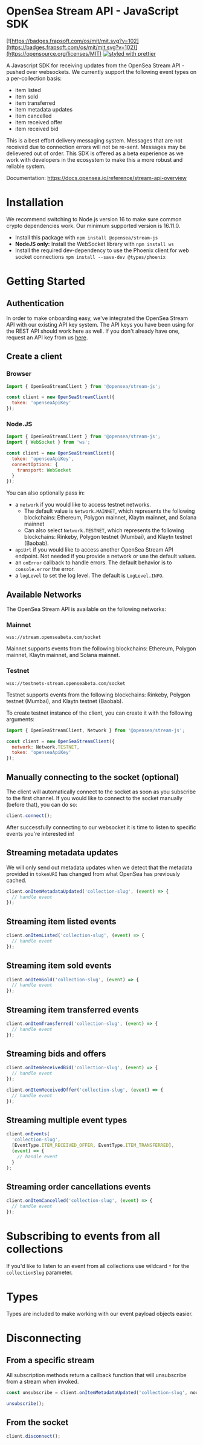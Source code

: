 # OpenSea Stream API - JavaScript SDK

[![https://badges.frapsoft.com/os/mit/mit.svg?v=102](https://badges.frapsoft.com/os/mit/mit.svg?v=102)](https://opensource.org/licenses/MIT)
[![styled with prettier](https://img.shields.io/badge/styled_with-prettier-ff69b4.svg)](https://github.com/prettier/prettier)

A Javascript SDK for receiving updates from the OpenSea Stream API - pushed over websockets. We currently support the following event types on a per-collection basis:

- item listed
- item sold
- item transferred
- item metadata updates
- item cancelled
- item received offer
- item received bid

This is a best effort delivery messaging system. Messages that are not received due to connection errors will not be re-sent. Messages may be delievered out of order. This SDK is offered as a beta experience as we work with developers in the ecosystem to make this a more robust and reliable system.

Documentation: https://docs.opensea.io/reference/stream-api-overview

# Installation

We recommend switching to Node.js version 16 to make sure common crypto dependencies work. Our minimum supported version is 16.11.0.

- Install this package with `npm install @opensea/stream-js`
- **NodeJS only:** Install the WebSocket library with `npm install ws`
- Install the required dev-dependency to use the Phoenix client for web socket connections `npm install --save-dev @types/phoenix`

# Getting Started

## Authentication

In order to make onboarding easy, we've integrated the OpenSea Stream API with our existing API key system. The API keys you have been using for the REST API should work here as well. If you don't already have one, request an API key from us [here](https://docs.opensea.io/reference/request-an-api-key).

## Create a client

### Browser

```javascript
import { OpenSeaStreamClient } from '@opensea/stream-js';

const client = new OpenSeaStreamClient({
  token: 'openseaApiKey'
});
```

### Node.JS

```javascript
import { OpenSeaStreamClient } from '@opensea/stream-js';
import { WebSocket } from 'ws';

const client = new OpenSeaStreamClient({
  token: 'openseaApiKey',
  connectOptions: {
    transport: WebSocket
  }
});
```

You can also optionally pass in:

- a `network` if you would like to access testnet networks.
  - The default value is `Network.MAINNET`, which represents the following blockchains: Ethereum, Polygon mainnet, Klaytn mainnet, and Solana mainnet
  - Can also select `Network.TESTNET`, which represents the following blockchains: Rinkeby, Polygon testnet (Mumbai), and Klaytn testnet (Baobab).
- `apiUrl` if you would like to access another OpenSea Stream API endpoint. Not needed if you provide a network or use the default values.
- an `onError` callback to handle errors. The default behavior is to `console.error` the error.
- a `logLevel` to set the log level. The default is `LogLevel.INFO`.

## Available Networks

The OpenSea Stream API is available on the following networks:

### Mainnet

`wss://stream.openseabeta.com/socket`

Mainnet supports events from the following blockchains: Ethereum, Polygon mainnet, Klaytn mainnet, and Solana mainnet.

### Testnet

`wss://testnets-stream.openseabeta.com/socket`

Testnet supports events from the following blockchains: Rinkeby, Polygon testnet (Mumbai), and Klaytn testnet (Baobab).

To create testnet instance of the client, you can create it with the following arguments:

```javascript
import { OpenSeaStreamClient, Network } from '@opensea/stream-js';

const client = new OpenSeaStreamClient({
  network: Network.TESTNET,
  token: 'openseaApiKey'
});
```

## Manually connecting to the socket (optional)

The client will automatically connect to the socket as soon as you subscribe to the first channel.
If you would like to connect to the socket manually (before that), you can do so:

```javascript
client.connect();
```

After successfully connecting to our websocket it is time to listen to specific events you're interested in!

## Streaming metadata updates

We will only send out metadata updates when we detect that the metadata provided in `tokenURI` has changed from what OpenSea has previously cached.

```javascript
client.onItemMetadataUpdated('collection-slug', (event) => {
  // handle event
});
```

## Streaming item listed events

```javascript
client.onItemListed('collection-slug', (event) => {
  // handle event
});
```

## Streaming item sold events

```javascript
client.onItemSold('collection-slug', (event) => {
  // handle event
});
```

## Streaming item transferred events

```javascript
client.onItemTransferred('collection-slug', (event) => {
  // handle event
});
```

## Streaming bids and offers

```javascript
client.onItemReceivedBid('collection-slug', (event) => {
  // handle event
});

client.onItemReceivedOffer('collection-slug', (event) => {
  // handle event
});
```

## Streaming multiple event types

```javascript
client.onEvents(
  'collection-slug',
  [EventType.ITEM_RECEIVED_OFFER, EventType.ITEM_TRANSFERRED],
  (event) => {
    // handle event
  }
);
```

## Streaming order cancellations events

```javascript
client.onItemCancelled('collection-slug', (event) => {
  // handle event
});
```

# Subscribing to events from all collections

If you'd like to listen to an event from all collections use wildcard `*` for the `collectionSlug` parameter.

# Types

Types are included to make working with our event payload objects easier.

# Disconnecting

## From a specific stream

All subscription methods return a callback function that will unsubscribe from a stream when invoked.

```javascript
const unsubscribe = client.onItemMetadataUpdated('collection-slug', noop);

unsubscribe();
```

## From the socket

```javascript
client.disconnect();
```
